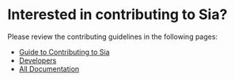 Interested in contributing to Sia?
==================================

Please review the contributing guidelines in the following pages:
- [Guide to Contributing to Sia](https://github.com/NebulousLabs/Sia/blob/master/doc/Guide%20to%20Contributing%20to%20Sia.md)
- [Developers](https://github.com/NebulousLabs/Sia/blob/master/doc/Developers.md)
- [All Documentation](https://github.com/NebulousLabs/Sia/tree/master/doc)
